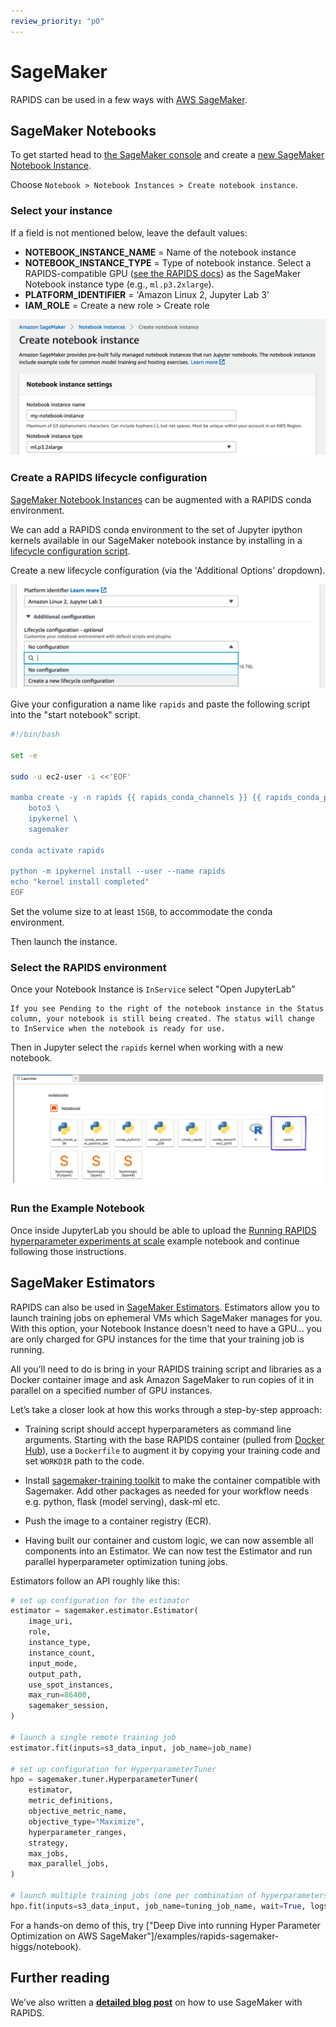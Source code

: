 ```yaml
---
review_priority: "p0"
---
```


# SageMaker

RAPIDS can be used in a few ways with [AWS SageMaker](https://aws.amazon.com/sagemaker/).

## SageMaker Notebooks

To get started head to [the SageMaker console](https://console.aws.amazon.com/sagemaker/) and create a [new SageMaker Notebook Instance](https://console.aws.amazon.com/sagemaker/home#/notebook-instances/create).

Choose `Notebook > Notebook Instances > Create notebook instance`.

### Select your instance

If a field is not mentioned below, leave the default values:

- **NOTEBOOK_INSTANCE_NAME** = Name of the notebook instance
- **NOTEBOOK_INSTANCE_TYPE** = Type of notebook instance. Select a RAPIDS-compatible GPU ([see the RAPIDS docs](https://docs.rapids.ai/install#system-req)) as the SageMaker Notebook instance type (e.g., `ml.p3.2xlarge`).
- **PLATFORM_IDENTIFIER** = 'Amazon Linux 2, Jupyter Lab 3'
- **IAM_ROLE** = Create a new role > Create role

![Screenshot of the create new notebook screen with a ml.p3.2xlarge selected](../../images/sagemaker-create-notebook-instance.png)

### Create a RAPIDS lifecycle configuration

[SageMaker Notebook Instances](https://docs.aws.amazon.com/sagemaker/latest/dg/nbi.html) can be augmented with a RAPIDS conda environment.

We can add a RAPIDS conda environment to the set of Jupyter ipython kernels available in our SageMaker notebook instance by installing in a [lifecycle configuration script](https://docs.aws.amazon.com/sagemaker/latest/dg/notebook-lifecycle-config.html).

Create a new lifecycle configuration (via the 'Additional Options' dropdown).

![Screenshot of the create lifecycle configuration screen](../../images/sagemaker-create-lifecycle-configuration.png)

Give your configuration a name like `rapids` and paste the following script into the "start notebook" script.

```bash
#!/bin/bash

set -e

sudo -u ec2-user -i <<'EOF'

mamba create -y -n rapids {{ rapids_conda_channels }} {{ rapids_conda_packages }} \
    boto3 \
    ipykernel \
    sagemaker

conda activate rapids

python -m ipykernel install --user --name rapids
echo "kernel install completed"
EOF
```

Set the volume size to at least `15GB`, to accommodate the conda environment.

Then launch the instance.

### Select the RAPIDS environment

Once your Notebook Instance is `InService` select "Open JupyterLab"

```{note}
If you see Pending to the right of the notebook instance in the Status column, your notebook is still being created. The status will change to InService when the notebook is ready for use.
```

Then in Jupyter select the `rapids` kernel when working with a new notebook.

![Screenshot of Jupyter with the rapids kernel highlighted](../../images/sagemaker-choose-rapids-kernel.png)

### Run the Example Notebook

Once inside JupyterLab you should be able to upload the [Running RAPIDS hyperparameter experiments at scale](/examples/rapids-sagemaker-higgs/notebook) example notebook and continue following those instructions.

## SageMaker Estimators

RAPIDS can also be used in [SageMaker Estimators](https://sagemaker.readthedocs.io/en/stable/api/training/estimators.html).
Estimators allow you to launch training jobs on ephemeral VMs which SageMaker manages for you.
With this option, your Notebook Instance doesn't need to have a GPU... you are only charged for GPU instances for the time that your training job is running.

All you’ll need to do is bring in your RAPIDS training script and libraries as a Docker container image and ask Amazon SageMaker to run copies of it in parallel on a specified number of GPU instances.

Let’s take a closer look at how this works through a step-by-step approach:

- Training script should accept hyperparameters as command line arguments. Starting with the base RAPIDS container (pulled from [Docker Hub](https://hub.docker.com/u/rapidsai)), use a `Dockerfile` to augment it by copying your training code and set `WORKDIR` path to the code.

- Install [sagemaker-training toolkit](https://github.com/aws/sagemaker-training-toolkit) to make the container compatible with Sagemaker. Add other packages as needed for your workflow needs e.g. python, flask (model serving), dask-ml etc.

- Push the image to a container registry (ECR).

- Having built our container and custom logic, we can now assemble all components into an Estimator. We can now test the Estimator and run parallel hyperparameter optimization tuning jobs.

Estimators follow an API roughly like this:

```python
# set up configuration for the estimator
estimator = sagemaker.estimator.Estimator(
    image_uri,
    role,
    instance_type,
    instance_count,
    input_mode,
    output_path,
    use_spot_instances,
    max_run=86400,
    sagemaker_session,
)

# launch a single remote training job
estimator.fit(inputs=s3_data_input, job_name=job_name)

# set up configuration for HyperparameterTuner
hpo = sagemaker.tuner.HyperparameterTuner(
    estimator,
    metric_definitions,
    objective_metric_name,
    objective_type="Maximize",
    hyperparameter_ranges,
    strategy,
    max_jobs,
    max_parallel_jobs,
)

# launch multiple training jobs (one per combination of hyperparameters)
hpo.fit(inputs=s3_data_input, job_name=tuning_job_name, wait=True, logs="All")
```

For a hands-on demo of this, try ["Deep Dive into running Hyper Parameter Optimization on AWS SageMaker"]/examples/rapids-sagemaker-higgs/notebook).

## Further reading

We’ve also written a **[detailed blog post](https://medium.com/rapids-ai/running-rapids-experiments-at-scale-using-amazon-sagemaker-d516420f165b)** on how to use SageMaker with RAPIDS.

```{relatedexamples}

```
